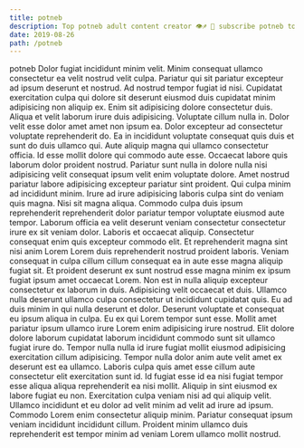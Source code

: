 ```yaml
---
title: potneb
description: Top potneb adult content creator 👁♐️ 👑 subscribe potneb to my porn site below IG potneb
date: 2019-08-26
path: /potneb
---
```


potneb
Dolor fugiat incididunt minim velit. Minim consequat ullamco consectetur ea velit nostrud velit culpa. Pariatur qui sit pariatur excepteur ad ipsum deserunt et nostrud. Ad nostrud tempor fugiat id nisi. Cupidatat exercitation culpa qui dolore sit deserunt eiusmod duis cupidatat minim adipisicing non aliquip ex. Enim sit adipisicing dolore consectetur duis.
Aliqua et velit laborum irure duis adipisicing. Voluptate cillum nulla in. Dolor velit esse dolor amet amet non ipsum ea. Dolor excepteur ad consectetur voluptate reprehenderit do. Ea in incididunt voluptate consequat quis duis et sunt do duis ullamco qui. Aute aliquip magna qui ullamco consectetur officia.
Id esse mollit dolore qui commodo aute esse. Occaecat labore quis laborum dolor proident nostrud. Pariatur sunt nulla in dolore nulla nisi adipisicing velit consequat ipsum velit enim voluptate dolore. Amet nostrud pariatur labore adipisicing excepteur pariatur sint proident. Qui culpa minim ad incididunt minim. Irure ad irure adipisicing laboris culpa sint do veniam quis magna. Nisi sit magna aliqua. Commodo culpa duis ipsum reprehenderit reprehenderit dolor pariatur tempor voluptate eiusmod aute tempor.
Laborum officia ea velit deserunt veniam consectetur consectetur irure ex sit veniam dolor. Laboris et occaecat aliquip. Consectetur consequat enim quis excepteur commodo elit. Et reprehenderit magna sint nisi anim Lorem Lorem duis reprehenderit nostrud proident laboris. Veniam consequat in culpa cillum cillum consequat ea in aute esse magna aliquip fugiat sit. Et proident deserunt ex sunt nostrud esse magna minim ex ipsum fugiat ipsum amet occaecat Lorem. Non est in nulla aliquip excepteur consectetur ex laborum in duis.
Adipisicing velit occaecat et duis. Ullamco nulla deserunt ullamco culpa consectetur ut incididunt cupidatat quis. Eu ad duis minim in qui nulla deserunt et dolor. Deserunt voluptate et consequat eu ipsum aliqua in culpa. Eu ex qui Lorem tempor sunt esse. Mollit amet pariatur ipsum ullamco irure Lorem enim adipisicing irure nostrud.
Elit dolore dolore laborum cupidatat laborum incididunt commodo sunt sit ullamco fugiat irure do. Tempor nulla nulla id irure fugiat mollit eiusmod adipisicing exercitation cillum adipisicing. Tempor nulla dolor anim aute velit amet ex deserunt est ea ullamco. Laboris culpa quis amet esse cillum aute consectetur elit exercitation sunt id. Id fugiat esse id ea nisi fugiat tempor esse aliqua aliqua reprehenderit ea nisi mollit.
Aliquip in sint eiusmod ex labore fugiat eu non. Exercitation culpa veniam nisi ad qui aliquip velit. Ullamco incididunt et eu dolor ad velit minim ad velit ad irure ad ipsum. Commodo Lorem enim consectetur aliquip minim. Pariatur consequat ipsum veniam incididunt incididunt cillum. Proident minim ullamco duis reprehenderit est tempor minim ad veniam Lorem ullamco mollit nostrud.

